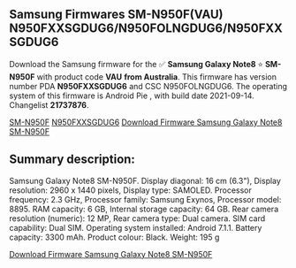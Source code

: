 <h2>Samsung Firmwares SM-N950F(VAU) N950FXXSGDUG6/N950FOLNGDUG6/N950FXXSGDUG6</h2>
Download the Samsung firmware for the ✅ <strong>Samsung Galaxy Note8 </strong> ⭐ <strong>SM-N950F</strong> with product code <strong>VAU</strong> <strong> from Australia</strong>. This firmware has version number PDA <strong>N950FXXSGDUG6</strong> and CSC N950FOLNGDUG6. The operating system of this firmware is Android Pie , with build date 2021-09-14. Changelist <strong>21737876</strong>.


[SM-N950F](https://samfirm.shop/samsung/model/SM-N950F)
[N950FXXSGDUG6](https://samfirm.shop/samsung/pda/N950FXXSGDUG6)
[Download Firmware Samsung Galaxy Note8 SM-N950F](https://samfirm.shop/samsung/firmware/455836)
<h2>Summary description:</h2>
<p>Samsung Galaxy Note8 SM-N950F. Display diagonal: 16 cm (6.3"), Display resolution: 2960 x 1440 pixels, Display type: SAMOLED. Processor frequency: 2.3 GHz, Processor family: Samsung Exynos, Processor model: 8895. RAM capacity: 6 GB, Internal storage capacity: 64 GB. Rear camera resolution (numeric): 12 MP, Rear camera type: Dual camera. SIM card capability: Dual SIM. Operating system installed: Android 7.1.1. Battery capacity: 3300 mAh. Product colour: Black. Weight: 195 g</p>


[Download Firmware Samsung Galaxy Note8 SM-N950F](https://samfirm.shop/samsung/firmware/455836)
